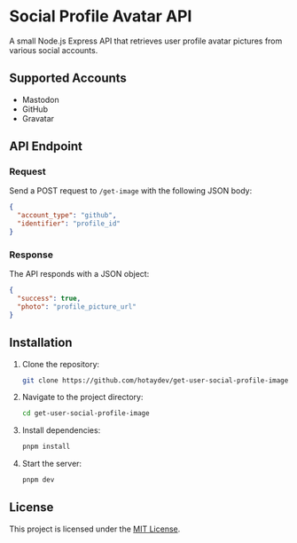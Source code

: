 # Social Profile Avatar API

A small Node.js Express API that retrieves user profile avatar pictures from various social accounts.

## Supported Accounts
- Mastodon
- GitHub
- Gravatar

## API Endpoint

### Request
Send a POST request to `/get-image` with the following JSON body:

```json
{
  "account_type": "github",
  "identifier": "profile_id"
}
```

### Response
The API responds with a JSON object:

```json
{
  "success": true,
  "photo": "profile_picture_url"
}
```

## Installation

1. Clone the repository:
   ```bash
   git clone https://github.com/hotaydev/get-user-social-profile-image.git
   ```

2. Navigate to the project directory:
   ```bash
   cd get-user-social-profile-image
   ```

3. Install dependencies:
   ```bash
   pnpm install
   ```

4. Start the server:
   ```bash
   pnpm dev
   ```

## License

This project is licensed under the [MIT License](./LICENSE).
